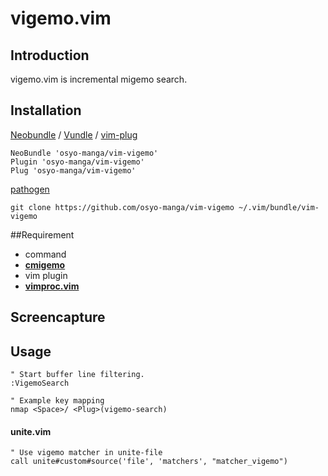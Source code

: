 # vigemo.vim

## Introduction

vigemo.vim is incremental migemo search.

## Installation

[Neobundle](https://github.com/Shougo/neobundle.vim) / [Vundle](https://github.com/gmarik/Vundle.vim) / [vim-plug](https://github.com/junegunn/vim-plug)

```vim
NeoBundle 'osyo-manga/vim-vigemo'
Plugin 'osyo-manga/vim-vigemo'
Plug 'osyo-manga/vim-vigemo'
```

[pathogen](https://github.com/tpope/vim-pathogen)

```
git clone https://github.com/osyo-manga/vim-vigemo ~/.vim/bundle/vim-vigemo
```

##Requirement

* command
 * __[cmigemo](http://www.kaoriya.net/software/cmigemo/)__
* vim plugin
 * __[vimproc.vim](https://github.com/Shougo/vimproc.vim)__

## Screencapture

## Usage

```vim
" Start buffer line filtering.
:VigemoSearch

" Example key mapping
nmap <Space>/ <Plug>(vigemo-search)
```

#### unite.vim

```vim
" Use vigemo matcher in unite-file
call unite#custom#source('file', 'matchers', "matcher_vigemo")
```

